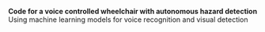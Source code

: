 **Code for a voice controlled wheelchair with autonomous hazard detection**
Using machine learning models for voice recognition and visual detection
